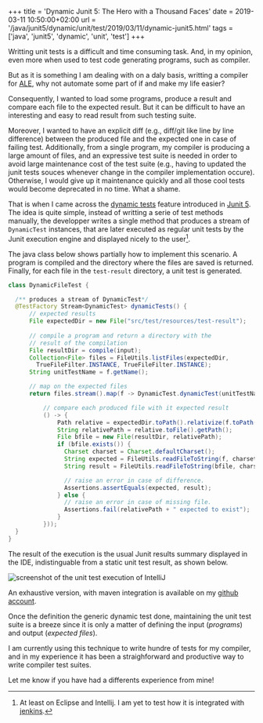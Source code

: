 +++
title = 'Dynamic Junit 5: The Hero with a Thousand Faces'
date = 2019-03-11 10:50:00+02:00
url = '/java/junit5/dynamic/unit/test/2019/03/11/dynamic-junit5.html'
tags = ['java', 'junit5', 'dynamic', 'unit', 'test']
+++

Writting unit tests is a difficult and time consuming task.
And, in my opinion, even more when used to test code generating programs, such as compiler.

But as it is something I am dealing with on a daly basis, writting a compiler for [ALE](https://github.com/gemoc/ale-lang), why not automate some part of if and make my life easier?

Consequently, I wanted to load some programs, produce a result and compare each file to the expected result.
But it can be difficult to have an interesting and easy to read result from such testing suite.

Moreover, I wanted to have an explicit diff (e.g., diff/git like line by line difference) between the produced file and the expected one in case of failing test.
Additionally, from a single program, my compiler is producing a large amount of files, and an expressive test suite is needed in order to avoid large maintenance cost of the test suite (e.g., having to updated the junit tests souces whenever change in the compiler implementation occure).
Otherwise, I would give up it maintenance quickly and all those cool tests would become deprecated in no time. What a shame.

That is when I came across the [dynamic tests](https://junit.org/junit5/docs/current/user-guide/#writing-tests-dynamic-tests) feature introduced in [Junit 5](https://junit.org/junit5/).
The idea is quite simple, instead of writting a serie of test methods manually, the developper writes a single method that produces a stream of `DynamicTest` instances, that are later executed as regular unit tests by the Junit execution engine and displayed nicely to the user[^1].

The java class below shows partially how to implement this scenario.
A program is compiled and the directory where the files are saved is returned.
Finally, for each file in the `test-result` directory, a unit test is generated.
```java
class DynamicFileTest {

  /** produces a stream of DynamicTest*/
  @TestFactory Stream<DynamicTest> dynamicTests() {
      // expected results
      File expectedDir = new File("src/test/resources/test-result");
      
      // compile a program and return a directory with the 
      // result of the compilation
      File resultDir = compile(input); 
      Collection<File> files = FileUtils.listFiles(expectedDir,
        TrueFileFilter.INSTANCE, TrueFileFilter.INSTANCE);
      String unitTestName = f.getName();

      // map on the expected files
      return files.stream().map(f -> DynamicTest.dynamicTest(unitTestName,

          // compare each produced file with it expected result
          () -> {
              Path relative = expectedDir.toPath().relativize(f.toPath());
              String relativePath = relative.toFile().getPath();
              File bfile = new File(resultDir, relativePath);
              if (bfile.exists()) {
                Charset charset = Charset.defaultCharset();
                String expected = FileUtils.readFileToString(f, charset);
                String result = FileUtils.readFileToString(bfile, charset);

                // raise an error in case of difference.
                Assertions.assertEquals(expected, result);
              } else {
                // raise an error in case of missing file.
                Assertions.fail(relativePath + " expected to exist");
              }
          }));
  }
} 
```

The result of the execution is the usual Junit results summary displayed in the IDE, indistinguable from a static unit test result, as shown below.

![screenshot of the unit test execution of IntelliJ](/screen-dynamic-tests.png)

An exhaustive version, with maven integration is available on my [github account](https://github.com/manuelleduc/junit5-dynamic-test-example).

Once the definition the generic dynamic test done, maintaining the unit test suite is a breeze since it is only a matter of defining the input (*programs*) and output (*expected files*).

I am currently using this technique to write hundre of tests for my compiler, and in my experience it has been a straighforward and productive way to write compiler test suites.


Let me know if you have had a differents experience from mine!

[^1]: At least on Eclipse and Intellij. I am yet to test how it is integrated with [jenkins](https://jenkins.io/).
